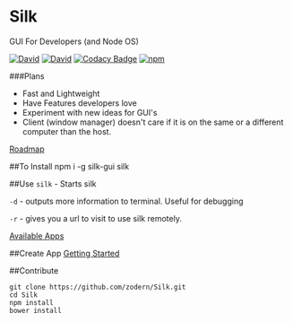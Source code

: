# Silk

GUI For Developers (and Node OS)

[![David](https://img.shields.io/david/silk-gui/silk.svg?style=flat-square)]() [![David](https://img.shields.io/david/dev/silk-gui/silk.svg?style=flat-square)]() [![Codacy Badge](https://www.codacy.com/project/badge/e72fea3635914f5a98e1ccb42bf656e3)](https://www.codacy.com/public/zmodern/Silk?style=flat-square) [![npm](https://img.shields.io/npm/dm/silk-gui.svg?style=flat-square)]() 

###Plans
- Fast and Lightweight
- Have Features developers love
- Experiment with new ideas for GUI's
- Client (window manager) doesn't care if it is on the same or a different computer than the host.

[Roadmap](https://github.com/zodern/Silk/wiki/Roadmap)

##To Install
    npm i -g silk-gui 
    silk
    
##Use
`silk` - Starts silk

`-d` - outputs more information to terminal.  Useful for debugging

`-r` - gives you a url to visit to use silk remotely.

[Available Apps](https://github.com/zodern/Silk/wiki/Apps)

##Create App
[Getting Started](https://github.com/zodern/Silk/wiki/Basics-Of-Making-an-App)
 
##Contribute

    git clone https://github.com/zodern/Silk.git
    cd Silk
    npm install
    bower install



